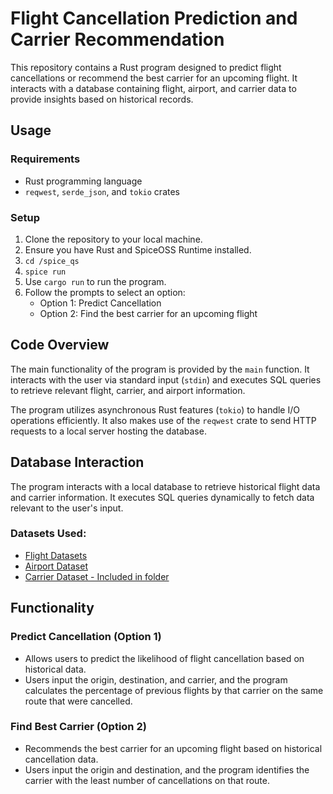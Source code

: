 # Flight Cancellation Prediction and Carrier Recommendation

This repository contains a Rust program designed to predict flight cancellations or recommend the best carrier for an upcoming flight. It interacts with a database containing flight, airport, and carrier data to provide insights based on historical records.

## Usage

### Requirements
- Rust programming language
- `reqwest`, `serde_json`, and `tokio` crates

### Setup
1. Clone the repository to your local machine.
2. Ensure you have Rust and SpiceOSS Runtime installed.
3. ``` cd /spice_qs ```
4. ``` spice run ```
5. Use ``` cargo run ``` to run the program.
6. Follow the prompts to select an option:
    - Option 1: Predict Cancellation
    - Option 2: Find the best carrier for an upcoming flight

## Code Overview

The main functionality of the program is provided by the `main` function. It interacts with the user via standard input (`stdin`) and executes SQL queries to retrieve relevant flight, carrier, and airport information.

The program utilizes asynchronous Rust features (`tokio`) to handle I/O operations efficiently. It also makes use of the `reqwest` crate to send HTTP requests to a local server hosting the database.

## Database Interaction

The program interacts with a local database to retrieve historical flight data and carrier information. It executes SQL queries dynamically to fetch data relevant to the user's input.

### Datasets Used:
- [Flight Datasets](https://www.kaggle.com/datasets/yuanyuwendymu/airline-delay-and-cancellation-data-2009-2018/data?select=2016.csv)
- [Airport Dataset](https://www.kaggle.com/datasets/thoudamyoihenba/airports)
- [Carrier Dataset - Included in folder]([https://www.kaggle.com/datasets/thoudamyoihenba/airports](https://courses.cs.washington.edu/courses/cse414/19au/hw/flight-dataset.zip))

## Functionality

### Predict Cancellation (Option 1)
- Allows users to predict the likelihood of flight cancellation based on historical data.
- Users input the origin, destination, and carrier, and the program calculates the percentage of previous flights by that carrier on the same route that were cancelled.

### Find Best Carrier (Option 2)
- Recommends the best carrier for an upcoming flight based on historical cancellation data.
- Users input the origin and destination, and the program identifies the carrier with the least number of cancellations on that route.
